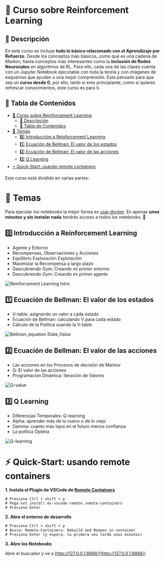 # 👋 Curso sobre Reinforcement Learning

## 🙂 Descripción

En este curso se incluye **todo lo básico relacionado con el Aprendizaje por Refuerzo**. Desde los conceptos más básicos, como qué es una cadena de Markov, hasta conceptos más interesantes como la **inclusión de Redes Neuronales** en algoritmos de RL. Para ello, cada una de las clases cuenta con un Jupyter Notebook ejecutable con toda la teoría y con imágenes de esquemas que ayudan a una mejor comprensión. Esta pensado para que sea un **curso desde 0**, por ello, tanto si eres principiante, como si quieres refrescar conocimientos, este curso es para ti.

## 🔖 Tabla de Contenidos

- [👋 Curso sobre Reinforcement Learning](#-curso-sobre-reinforcement-learning)
  - [🙂 Descripción](#-descripción)
  - [🔖 Tabla de Contenidos](#-tabla-de-contenidos)
- [📜 Temas](#-temas)
  - [0️⃣ Introducción a Reinforcement Learning](#0️⃣-introducción-a-reinforcement-learning)
  - [1️⃣ Ecuación de Bellman: El valor de los estados](#1️⃣-ecuación-de-bellman-el-valor-de-los-estados)
  - [2️⃣ Ecuación de Bellman: El valor de las acciones](#2️⃣-ecuación-de-bellman-el-valor-de-las-acciones)
  - [3️⃣ Q Learning](#3️⃣-q-learning)
- [⚡ Quick-Start: usando remote containers](#-quick-start-usando-remote-containers)

Este curso está dividido en varias partes:

# 📜 Temas

Para ejecutar los notebooks la mejor forma es [usar docker](#-quick-start-usando-remote-containers). En apenas **unos minutos y sin instalar nada** tendrás acceso a todos los notebooks. 🤯

## 0️⃣ Introducción a Reinforcement Learning
- Agente y Entorno
- Recompensas, Observaciones y Acciones
- Equilibrio Exploración Explotación
- Maximizar la Recompensa a largo plazo
- Descubriendo Gym: Creando mi primer entorno
- Descubriendo Gym: Creando mi primer agente
  
![Reinforcement Learning Intro](https://user-images.githubusercontent.com/44867923/139915800-8224bede-c52b-47d1-bb22-2e9624687831.jpg)

## 1️⃣ Ecuación de Bellman: El valor de los estados
- V-table: asignando un valor a cada estado
- Ecuación de Bellman: calculando V para cada estado
- Cálculo de la Política usando la V-table


![Bellman_equation State_Value](https://user-images.githubusercontent.com/44867923/140994794-51d739af-eb70-4e6a-9036-b925f23ab7fd.jpg)

## 2️⃣ Ecuación de Bellman: El valor de las acciones
- Las acciones en los Procesos de decisión de Markov
- Q: El valor de las acciones
- Programación Dinámica: Iteración de Valores

![Q-value](https://user-images.githubusercontent.com/44867923/141012134-09ff0d88-4ce9-43af-8b04-d535cf24d897.jpg)

## 3️⃣ Q Learning
- Diferencias Temporales: Q-learning
- Alpha: aprender más de lo nuevo o de lo viejo
- Gamma: cuanto más lejos en el futuro menos confianza
- La política Óptima

![Q-learning](https://user-images.githubusercontent.com/44867923/141012234-257d26af-bf05-4dad-b402-96b54c735f41.jpg)


# ⚡ Quick-Start: usando remote containers

**1. Instala el Plugin de VSCode de [Remote Containers](https://marketplace.visualstudio.com/items?itemName=ms-vscode-remote.remote-containers)**

```
# Presiona Ctrl + shift + p
# Pega ext install ms-vscode-remote.remote-containers
# Presiona Enter
```

**2. Abre el entorno de desarrollo**

```
# Presiona Ctrl + shift + p
# Busca: Remote-Containers: Rebuild and Reopen in container
# Presiona Enter (y espera, la primera vez tarda unos minutos)
```

**3. Abre los Notebooks**

Abre el buscador y ve a [http://127.0.0.1:8888/](http://127.0.0.1:8888/)
